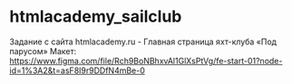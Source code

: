 # htmlacademy_sailclub
Задание с сайта htmlacademy.ru - Главная страница яхт-клуба «Под парусом»
Макет: https://www.figma.com/file/Rch9BoNBhxvAl1GlXsPtVg/fe-start-01?node-id=1%3A2&t=asF8I9r9DDfN4mBe-0
